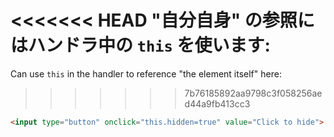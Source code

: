 <<<<<<< HEAD
"自分自身" の参照にはハンドラ中の `this` を使います:
=======
Can use `this` in the handler to reference "the element itself" here:
>>>>>>> 7b76185892aa9798c3f058256aed44a9fb413cc3

```html run height=50
<input type="button" onclick="this.hidden=true" value="Click to hide">
```
